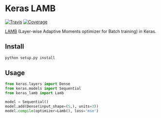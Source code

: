 # Keras LAMB

[![Travis](https://travis-ci.org/CyberZHG/keras-lamb.svg)](https://travis-ci.org/CyberZHG/keras-lamb)
[![Coverage](https://coveralls.io/repos/github/CyberZHG/keras-lamb/badge.svg?branch=master)](https://coveralls.io/github/CyberZHG/keras-lamb)

[LAMB](https://arxiv.org/pdf/1904.00962.pdf) (Layer-wise Adaptive Moments optimizer for Batch training) in Keras.

## Install

```bash
python setup.py install
```

## Usage

```python
from keras.layers import Dense
from keras.models import Sequential
from keras_lamb import Lamb

model = Sequential()
model.add(Dense(input_shape=(5,), units=3))
model.compile(optimizer=Lamb(), loss='mse')
```
